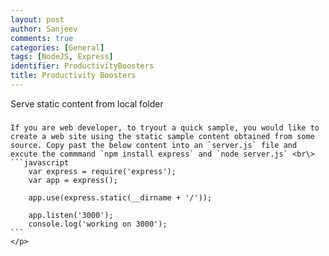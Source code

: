 ```yaml
---
layout: post
author: Sanjeev
comments: true
categories: [General]
tags: [NodeJS, Express]
identifier: ProductivityBoosters
title: Productivity Boosters
---
```


<div class="card">
    <div class="card-header bg-dark text-white">Serve static content from local folder</div>
  <div class="card-body">
    <h5 class="card-title"></h5>
    <p class="card-text">
	
	If you are web developer, to tryout a quick sample, you would like to create a web site using the static sample content obtained from some source. Copy past the below content into an `server.js` file and excute the commmand `npm install express` and `node server.js` <br\>
	```javascript
		var express = require('express');
		var app = express();

		app.use(express.static(__dirname + '/'));

		app.listen('3000');
		console.log('working on 3000');
	```
	</p>
  </div>
</div>
<br/>